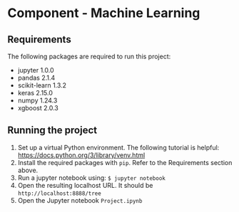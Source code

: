 # Component - Machine Learning

## Requirements

The following packages are required to run this project:

- jupyter 1.0.0
- pandas 2.1.4
- scikit-learn 1.3.2
- keras 2.15.0
- numpy 1.24.3
- xgboost 2.0.3

## Running the project

1. Set up a virtual Python environment. The following tutorial is helpful: https://docs.python.org/3/library/venv.html
2. Install the required packages with `pip`. Refer to the Requirements section above.
3. Run a jupyter notebook using: `$ jupyter notebook`
4. Open the resulting localhost URL. It should be `http://localhost:8888/tree`
5. Open the Jupyter notebook `Project.ipynb`
